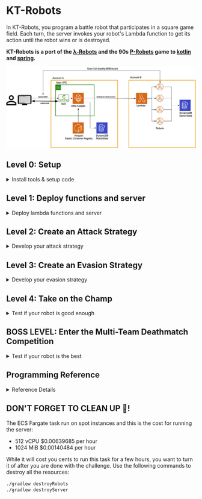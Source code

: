 # KT-Robots

In KT-Robots, you program a battle robot that participates in a square game field. Each turn, the server invokes your robot's Lambda function to get its action until the robot wins or is destroyed.

**KT-Robots is a port of the [λ-Robots](https://github.com/LambdaSharp/LambdaRobots) and the 90s [P-Robots](https://corewar.co.uk/probots.htm) game to [kotlin](https://kotlinlang.org/) and [spring](https://spring.io/).**

![](images/kotlin-robots.jpg)
 
## Level 0: Setup

<details>
<summary>Install tools & setup code</summary>

### Install the required tools
Make sure that you have the following tools installed on your computer.
<details>
<summary>List of required tools</summary>

- [Download and install the JDK 11](https://www.oracle.com/java/technologies/javase-jdk11-downloads.html)
- [Download and install the AWS CLI](https://docs.aws.amazon.com/cli/latest/userguide/install-cliv2.html)
- [Download and install Terraform 12](https://learn.hashicorp.com/terraform/getting-started/install.html)
</details>

### Setup AWS Account and CLI
The challenge requires an AWS account. AWS provides a [*Free Tier*](https://aws.amazon.com/free/), which is sufficient for the challenge.
<details>
<summary>Setup Instructions</summary>

- [Create an AWS Account](https://aws.amazon.com)
- [Configure your AWS profile with the AWS CLI for us-east-2 (Ohio)](https://docs.aws.amazon.com/cli/latest/userguide/cli-chap-configure.html#cli-quick-configuration)
</details>

> **NOTE:** 
> 
> For this challenge we will be using the US-EAST-2 region

### Clone Git Challenge Repository
<details>
<summary>Clone command</summary>

Run the following command to clone the KT-Robots challenge. 
```bash
git clone git@github.com:onema/kt-robots.git
cd kt-robots
```
</details>
</details>

## Level 1: Deploy functions and server
<details>
<summary>Deploy lambda functions and server</summary>
 
### Deploy using Terraform
From the command line use `gradlew` to run the `deployRobots` task: 
```bash
./gradlew deployRobots
```
<details>
<summary>Details</summary>

This task will 
- Compile the `lambda-robots` project
- Deploy the Lambda functions to your AWS account in the `us-east-2` (Ohio) region using Terraform
- The terraform code is in the `lambda-robots/infrastructure` directory
</details>

<details>
<summary>Use the InjelliJ Gradle Plugin</summary>

Or use the IntelliJ Gradle plugin to execute the task.

![deployRobots](images/deployRobots.png)
</details>



Once the command has finished running, the output shows you the ARN of the lambda robots.
```bash
Outputs:

HotShotRobotArn = arn:aws:lambda:us-east-2:123456789012:function:HotShot
RoboDogRobotArn = arn:aws:lambda:us-east-2:123456789012:function:RoboDog
YosemiteSamRobotArn = arn:aws:lambda:us-east-2:1234567890120:function:YosemiteSam
YourRobotARN = arn:aws:lambda:us-east-2:123456789012:function:BringYourOwnRobot
```

The `YourRobotARN` is the robot you will be working on!

> **NOTE:** 
> 
> Open `lambda-robots/src/main/kotlin/io.onema.ktrobots.lambda/functions/BringYourOwnRobot` and customize the `NAME` of your robot to distinguish it from other robots.

### Deploy the game server using Terraform 
From the command line use `gradlew` to run the `deployServer` task:
```bash
./gradlew deployServer
```
<details>
<summary>Details</summary>

This task creates and does a few things:

- Compile the server
- Deploy the game server to your AWS account in the `us-east-2` (Ohio) region using Terraform
- Creates a docker image that runs the server
- Create an ECR docker repository to host the image
- Pushes the image to the new docker repository
- Creates a Fargate cluster
- Creates a service and runs a task exposing port 80
- The terraform code is in the `server/infrastructure` directory


</details>

<details>
<summary>Getting the task IP Address</summary>
Once the deployment has finished, you have to log in to AWS to get the server IP:
- Amazon ECS
- Clusters
- ktrobots-server-cluster
- Tasks
- Select the task from the list
- Copy the Public IP
- You can also expand the task details and get a link to the CloudWatch logs

Once you have the IP paste it in your browser.
```bash
# For example
http://3.1.11.111/
```
</details>

<details>
<summary>Adding robots to game board</summary>

You can add the robot lambda function ARN to the game board client in the browser.  **You can add the ARN multiple times.**

![Game configuration](images/gameConfiguration.png)

Use the **Advance Configuration** to change any default settings.  Use **Clear Saved Config** to reset all settings to default.
</details>
</details>

## Level 2: Create an Attack Strategy

<details>
<summary>Develop your attack strategy</summary>

Now that you have deployed all the robots to your account add the ARN of the `TargetRobot` multiple times to the KT-Robots server to create targets.


Now update the behavior of `BringYourOwnRobot` to shoot down the target robots. 

### Use Luck - YosemiteSam 
For example, you can use luck, like `YosemiteSam`, which shoots in random directions.

![Yosemite Sam](images/yosemiteSam.png)

<details>
<summary>YosemiteSam Details</summary>

Yosemite Sam is fast and trigger happy!

This robot chooses a random angle on every turn and fires a missile. It has an extra-large engine that helps avoid attacks and keeps its distance from the edges of the game board to avoid collisions!

| Equipment | Type              | Points | Details |
| --------- | ----------------- | ------ | ------- |
| Armor     | Light             | 1      |         |
| Engine    | Extra Large       | 4      |         |
| Radar     | Ultra Short Range | 0      |         |
| Missile   | Dart              | 0      |         |
| Total     |                   | 5      |         |
</details>


### Use Targeting - HotShot 
This robot uses the `scan()` method to find enemies and aim missiles at them. 
![HotShot](images/hotShot.jpg)

<details>
<summary>HotShot Details</summary>

HotShot is patient and accurate; it hardly ever misses its target!

This robot uses the `scan()` method to find targets. If it doesn't find targets, it moves to a new location. If it receives damage, it initiates an evasive move. 

| Equipment | Type        | Points | Details |
| --------- | ----------- | ------ | ------- |
| Armor     | Medium      | 2      |         |
| Engine    | Large       | 3      |         |
| Radar     | Short Range | 1      |         |
| Missile   | Javelin     | 2      |         |
| Total     |             | 8      |         |
</details>

### Chase like a dog - RoboDog 

This robot uses the `scan()` method to find enemies and chases them. 
![RoboDog](images/roboDog.jpg)

<details>
<summary>RoboDog Details</summary>

RoboDog moves at random and scans what is right in front of it. When this dog bites, it won't let go!

This robot uses the `scan()` method to find targets right in from of it. If it does it adjust it's heading to move towards the target, this dog can hit you with a missile and with collision damage!

| Equipment | Type              | Points | Details |
| --------- | ----------------- | ------ | ------- |
| Armor     | Light             | 2      |         |
| Engine    | Standard          | 3      |         |
| Radar     | Ultra Short Range | 0      |         |
| Missile   | Cannon            | 3      |         |
| Total     |                   | 8      |         |
</details>

### TargetRobot 

This robot just sits down and waits to be hit. 
![TargetRobot](images/targetRobot.png)

<details>
<summary>TargetRobot Details</summary>

Please don't be the target robot, and nobody wants to be the target robot!

| Equipment | Type              | Points | Details |
| --------- | ----------------- | ------ | ------- |
| Armor     | Heavy             | 3      |         |
| Engine    | Economy           | 0      |         |
| Radar     | Ultra Short Range | 0      |         |
| Missile   | Dart              | 0      |         |
| Total     |                   | 3      |         |
</details>


### Remember that 
- Other robots may be out of radar range, requiring your robot to move periodically. 
- Your robot can be damaged by its own missiles. 
- Check `gameInfo.farHitRange` to make sure your target is beyond the damage range. 
- If you don't mind a bit of self-inflicted pain, you can also use `gameInfo.nearHitRange` or even `game.directHitRange` instead.
</details>

## Level 3: Create an Evasion Strategy


<details>
<summary>Develop your evasion strategy</summary>
 
Add the `YosemiteSam` ARN twice to the KT-Robots server to create two attackers.

Now update the behavior of `BringYourOwnRobot` to avoid getting shot. 

<details>
<summary>Examples</summary>

You can be in continuous motion, like `YosemiteSam`, which zig-zags across the board, react to damage like `HotShot`,  or chase and ram into your opponents like `RoboDog`.

Beware that a robot cannot change heading without suddenly stopping if its speed exceeds `Robot.MaxSpeed`.
</details>
</details>

## Level 4: Take on the Champ

<details>
<summary>Test if your robot is good enough</summary>

Add the `HotShot` ARN once to the KT-Robots server to create one formidable opponent.

Consider modifying your robot build by tuning the 
- engine
- armor 
- missile
- radar 

Set the proper equipment to suit your attack and evasion strategies. 

**Remember that your build cannot exceed 8 points or your robot will be disqualified from the competition.**

</details>


## BOSS LEVEL: Enter the Multi-Team Deathmatch Competition

<details>
<summary>Test if your robot is the best</summary>

![killer-robots](images/killerRobots.jpg)


For the boss level, your opponent is every other team! Submit your robot ARN and see how well it fares.

**May the odds be ever in your favor!**
</details>


## Programming Reference

<details>
<summary>Reference Details</summary>

### Pre-Build Lambda-Robots

The `lambda-robots/src/main/kotlin/io.onema.ktrobots.lambda/functions/` folder contains additional robots that are deployed, these have different behaviors.
Next, we need a few robots to battle it out. 
* `TargetRobot`: This is a stationary robot for other robots to practice on.
* `YosemiteSam`: This robot runs around shooting in random directions as fast as it can.
* `HotShot`: This robot uses its radar to find other robots and fire at them. When hit, this robot moves around the board.
* `RoboDog`: This robot moves around shooting straight in front of it, when it finds a target it changes direction and chasses it, this robot will do collision damage.

### LambdaRobots SDK

Derive your Lambda-Robot from the `LambdaRobotFunction` provided by the SDK.

#### Abstract Methods
The base class requires two methods to be implemented:

| Method                                                                              | Description                                                                                                                                                                                                                                                    |
| ----------------------------------------------------------------------------------- | -------------------------------------------------------------------------------------------------------------------------------------------------------------------------------------------------------------------------------------------------------------- |
| `fun getBuild(state: LambdaRobotState): Pair<LambdaRobotBuild, LambdaRobotState>`   | This method returns the robot build information, including its name, armor, engine, missile, and radar types, and the robot state object. Note that a build cannot exceed 8 points by default, or the robot will be disqualified at the beginning of the match.
| `fun getAction(state: LambdaRobotState): Pair<LambdaRobotAction, LambdaRobotState>` | This method returns the actions taken by the robot during the turn and the updated robot state                                                                                                                                                                 |

#### Properties
The most commonly needed properties are readily available as properties from the base class. Additional information about the game or the robot is available via the `Game` and `Robot` properties, respectively.

| Property           | Type          | Description                                                                                                                                      |
| ------------------ | ------------- | ------------------------------------------------------------------------------------------------------------------------------------------------ |
| `gameInfo`         | `GameInfo`    | Game information data structure. _See below._                                                                                                    |
| `robot`            | `LambdaRobot` | Robot information data structure. _See below._                                                                                                   |

##### `Robot` Properties
| Property                      | Type                | Description                                                                               |
| ----------------------------- | ------------------- | ----------------------------------------------------------------------------------------- |
| `arn`                         | `string`            | Robot invokation identifier, either the AWS Lambda ARN or class namespace + class name.   |
| `id`                          | `string`            | Globally unique robot ID.                                                                 |
| `index`                       | `int`               | Index position of robot. Starts at `0`.                                                   |
| `name`                        | `string`            | Robot display name.                                                                       |
| `status`                      | `LambdaRobotStatus` | Robot status. Either `alive` or `dead`.                                                   |
| `x`                           | `double`            | Robot horizontal position.                                                                |
| `y`                           | `double`            | Robot vertical position.                                                                  |
| `heading`                     | `double`            | Robot heading. Between `0` and `360`. (degrees)                                           |
| `maxDamage`                   | `double`            | Maximum damage before the robot is destroyed.                                             |
| `maxSpeed`                    | `double`            | Engine Maximum speed - armor speed modifier for robot. (m/s)                              |
| `isAlive()`                   | `boolean`           | True if the status == LambdaRobotStatus.alive else false                                  |
| `canFire()`                   | `boolean`           | True if the reloadCoolDown == 0 else false                                                |
| `addDamageDealt()`            | `LambdaRobot`       | Increments the count to the totalDamageDealt                                              |
| `addHit()`                    | `LambdaRobot`       | Increments the count to the totalMissileHitCount                                          |
| `maxTurnSpeed`                | `double`            | Maximum speed at which the robot can change heading without a sudden stop. (m/s)          |
| `speed`                       | `double`            | Robot speed. Between `0` and `engine.maxSpeed`. (m/s)                                     |
| `reloadCoolDown`              | `double`            | Number of seconds before the robot can fire another missile. (s)                          |
| `targetHeading`               | `double`            | Desired heading for robot. The heading will be adjusted accordingly every turn. (degrees) |
| `targetSpeed`                 | `double`            | Desired speed for robot. The current speed will be adjusted accordingly every turn. (m/s) |
| `timeOfDeathGameTurn`         | `int`               | Game turn during which the robot died. `-1` if robot is alive.                            |
| `totalCollisions`             | `int`               | Number of collisions with walls or other robots during match.                             |
| `totalDamageDealt`            | `double`            | Damage dealt by missiles during match.                                                    |
| `totalKills`                  | `int`               | Number of confirmed kills during match.                                                   |
| `totalMissileFiredCount`      | `int`               | Number of missiles fired by robot during match.                                           |
| `totalMissileHitCount`        | `int`               | Number of missiles that hit a target during match.                                        |
| `totalTravelDistance`         | `double`            | Total distance traveled by robot during the match. (m)                                    |
| `damage`                      | `double`            | Accumulated robot damage. Between `0` and `MaxDamage`.                                    |
| `armor.deceleration`          | `double`            | Deceleration when speeding up. (m/s^2)                                                    |
| `armor.collisionDamage`       | `double`            | Amount of damage the robot receives from a collision.                                     |
| `armor.directHitDamage`       | `double`            | Amount of damage the robot receives from a direct hit.                                    |
| `armor.farHitDamage`          | `double`            | Amount of damage the robot receives from a far hit.                                       |
| `armor.nearHitDamage`         | `double`            | Amount of damage the robot receives from a near hit.                                      |
| `engine.acceleration`         | `double`            | Acceleration when speeding up. (m/s^2)                                                    |
| `engine.maxSpeed`             | `double`            | Maximum speed for robot. (m/s)                                                            |
| `missile.directHitDamageBonus`| `double`            | Bonus damage on target for a direct hit.                                                  |
| `missile.farHitDamageBonus`   | `double`            | Bonus damage on target for a far hit.                                                     |
| `missile.nearHitDamageBonus`  | `double`            | Bonus damage on target for a near hit.                                                    |
| `missile.range`               | `double`            | Maximum range for missile. (m)                                                            |
| `missile.reloadCooldown`      | `double`            | Number of seconds between each missile launch. (s)                                        |
| `missile.velocity`            | `double`            | Travel velocity for missile. (m/s)                                                        |
| `radar.maxResolution`         | `double`            | Maximum degrees the radar can scan beyond the selected heading. (degrees)                 |
| `radar.range`                 | `double`            | Maximum range at which the radar can detect an opponent. (m)                              |

##### `GameInfo` Properties
| Property         | Type     | Description                                             |
| ---------------- | -------- | ------------------------------------------------------- |
| `boardWidth`     | `double` | Width of the game board.                                |
| `boardHeight`    | `double` | Height of the game board.                               |
| `secondsPerTurn` | `double` | Number of seconds elapsed per game turn.                |
| `directHitRange` | `double` | Distance for missile impact to count as direct hit.     |
| `nearHitRange`   | `double` | Distance for missile impact to count as near hit.       |
| `farHitRange`    | `double` | Distance for missile impact to count as far hit.        |
| `collisionRange` | `double` | Distance between robots to count as a collision.        |
| `gameTurn`       | `int`    | Current game turn. Starts at `1`.                       |
| `maxGameTurns`   | `int`    | Maximum number of turns before the game ends in a draw. |
| `maxBuildPoints` | `int`    | Maximum number of build points a robot can use.         |
| `apiUrl`         | `string` | URL for game server API.                                |

##### `LambdaRobotAction` Properties
| Property              | Type     | Description                                               |
| --------------------- | -------- | --------------------------------------------------------- |
| `speed`               | `double` | Update the robot speed up to `engine.maxSpeed`.           |
| `heading`             | `double` | Update the robot heading.                                 |
| `fireMissileHeading`  | `double` | Heading of a new fired missile.                           |
| `fireMissileDistance` | `double` | Distance a fired missile can travel up to `missile.range`.|
| `fired`               | `boolean`| Whether a missile was fired or not.                       |
| `arrivedAtDestination`| `boolean`| Whether or not the robot arrived at it's destination.     |

#### Primary Methods
The following methods represent the core capabilities of the robot. They are used to move, fire missiles, and scan their surroundings.

| Method                                       | ReturnType           | Description                                              |
| -------------------------------------------- | -------------------- | -------------------------------------------------------- |
| `scan(heading: Double, resolution: Double)`  | `ScanEnemiesResponse`| Scan the game board in a given deading and resolution. The resolution specifies in the scan arc centered on `heading` with +/- `resolution` tolerance. The max resolution is limited to `Robot.RadarMaxResolution`.|
| `angleToXY(x: Double, y: Double)`            | `Double`             | Determine the angel in degrees relative to the current robot position. Returns a value between -180 and 180 degrees.|
| `distanceToXY(x: Double, y: Double)`         | `Double`             | Determine the distance to X, Y relative to the current robot position.|
| `normalizeAngle(angle: Double)`              | `Double`             | Normalize angle to be between -180 and 180.|
| `getNewHeading(minDistanceToEdge: Int = 100)`| `Int`                | Check if the robot needs to turn based on a minimum distance to the edge and return a new heading if it does.|

#### Support extension functions
The following methods are available to make some operations easier:

| LambdaRobotAction Extension Functions                               | ReturnType         | Description                                              |
| ------------------------------------------------------------------- | ------------------ | -------------------------------------------------------- |
| `LambdaRobotAction.fireMissile(heading: Double, distance: Double)`  | `LambdaRobotAction`| Fire a missile in a given direction with impact at a given distance. A missile can only be fired if `Robot.ReloadCoolDown` is `0`. |
| `LambdaRobotAction.fireMissileToXY(x: Double, y: Double)`           | `LambdaRobotAction`| Convenience function to fire a missile at a specific set of coordinages.|
| `LambdaRobotAction.moveToXY(x: Double, y: Double)`                  | `LambdaRobotAction`| Convenience method to move the robot to a specific location.     |

| LambdaRobotState Extension Functions                               | ReturnType         | Description                                              |
| ------------------------------------------------------------------ | ------------------ | -------------------------------------------------------- |
| `LambdaRobotState.initialize()`                                    | `LambdaRobotState` | Convenience function to set the state to initialized.    |


### Robot Build

**By default, 8 build points are available to allocate in any fashion. The robot is disqualified if its build exceeds the maximum number of build points.**

#### Radar

![radar](images/radar.png)

| Radar Type       | Radar Range  | Radar Resolution | Points |
| ---------------- | ------------ | ---------------- | ------ |
| ultraShortRange  | 200 meters   | 45 degrees       | 0      |
| shortRange       | 400 meters   | 20 degrees       | 1      |
| midRange         | 600 meters   | 10 degrees       | 2      |
| longRange        | 800 meters   | 8 degrees        | 3      |
| ultraLongRange   | 1,000 meters | 5 degrees        | 4      |

#### Engine

![engine](images/engine.png)

| Engine Type      | Max. Speed | Acceleration | Points |
| ---------------- | ---------- | ------------ | ------ |
| economy          | 60 m/s     | 7 m/s^2      | 0      |
| compact          | 80 m/s     | 8 m/s^2      | 1      |
| standard         | 100 m/s    | 10 m/s^2     | 2      |
| large            | 120 m/s    | 12 m/s^2     | 3      |
| extraLarge       | 140 m/s    | 13 m/s^2     | 4      |

#### Armor

![armor](images/armor.png)

| Armor Type     | Direct Hit | Near Hit | Far Hit | Collision | Max. Speed | Deceleration | Points |
| -------------- | ---------- | -------- | ------- | --------- | ---------- | ------------ | ------ |
| ultraLight     | 50         | 25       | 12      | 10        | +35 m/s    | 30 m/s^2     | 0      |
| light          | 16         | 8        | 4       | 3         | +25 m/s    | 25 m/s^2     | 1      |
| medium         | 8          | 4        | 2       | 2         | -          | 20 m/s^2     | 2      |
| heavy          | 4          | 2        | 1       | 1         | -25 m/s    | 15 m/s^2     | 3      |
| ultraHeavy     | 2          | 1        | 0       | 1         | -45 m/s    | 10 m/s^2     | 4      |

#### Missile

![missile](images/missiles.png)

When shooting a missile a heading and a range must be set. Depending on the missile, the range cannot exceed the Max. Range.
Each missile causes damage only when it reaches its set range, none otherwise. When a missile explodes it can cause up to three types of damage:

| **Shooting**                    | **Direct hit damage**                             | **Near hit damage**                            | **Far hit damage**                           |
| ------------------------------- | ------------------------------------------------- | ---------------------------------------------- | -------------------------------------------- | 
| ![shooting](images/shooting.png)| ![direct-hit-damage](images/direct-hit-damage.png)| ![near-hit-damage](images/near-hit-damage.png) | ![far-hit-damage](images/far-hit-damage.png) | 

| Missile Type    | Max. Range   | Velocity | Direct Hit Bonus | Near Hit Bonus | Far Hit Bonus | Cooldown | Points |
| --------------- | ------------ | -------- | ---------------- | -------------- | ------------- | -------- | ------ |
| dart            | 1,200 meters | 250 m/s  | 0                | 0              | 0             | 0 sec    | 0      |
| arrow           | 900 meters   | 200 m/s  | 1                | 1              | 0             | 1 sec    | 1      |
| javelin         | 700 meters   | 150 m/s  | 3                | 2              | 1             | 2 sec    | 2      |
| cannon          | 500 meters   | 100 m/s  | 6                | 4              | 2             | 3 sec    | 3      |
| BFG             | 350 meters   | 75 m/s   | 12               | 8              | 4             | 5 sec    | 4      |

</details>

## DON'T FORGET TO CLEAN UP 💸!

The ECS Fargate task run on spot instances and this is the cost for running the server:

- 512 vCPU $0.00639685 per hour
- 1024 MiB $0.00140484 per hour

While it will cost you cents to run this task for a few hours, you want to turn it of after you are done with the challenge.
Use the following commands to destroy all the resources:

```bash
./gradlew destroyRobots
./gradlew destroyServer
```
